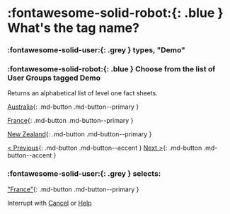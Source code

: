 # :fontawesome-solid-robot:{: .blue } What's the tag name?

### :fontawesome-solid-user:{: .grey } types, "Demo"

### :fontawesome-solid-robot:{: .blue } Choose from the list of User Groups tagged Demo

Returns an alphabetical list of level one fact sheets. 


[Australia](../user-group-found/){: .md-button .md-button--primary }

[France](../user-group-found/){: .md-button .md-button--primary }

[New Zealand](../user-group-found/){: .md-button .md-button--primary }

[< Previous](){: .md-button .md-button--accent } [Next >](){: .md-button .md-button--accent }



### :fontawesome-solid-user:{: .grey } selects:

["France"](../user-group-found/){: .md-button .md-button--primary }

Interrupt with [Cancel](../cancel/) or [Help](../help/)
